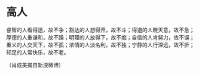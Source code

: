 # 高人

睿智的人看得透，故不争；豁达的人想得开，故不斗；得道的人晓天意，故不急；厚德的人重谦和，故不躁；明理的人放得下，故不痴；自信的人肯努力，故不误；重义的人交天下，故不孤；浓情的人淡名利，故不独；宁静的人行深远，故不折；知足的人常快乐，故不老。

（肖成美摘自新浪微博）